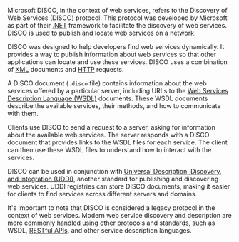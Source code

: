 Microsoft DISCO, in the context of web services, refers to the Discovery of Web Services (DISCO) protocol. This protocol was developed by Microsoft as part of their [.NET](../frameworks/dotnetf.md) framework to facilitate the discovery of web services. DISCO is used to publish and locate web services on a network.

DISCO was designed to help developers find web services dynamically. It provides a way to publish information about web services so that other applications can locate and use these services. DISCO uses a combination of [XML](../programming/xml.md) documents and [HTTP](../web/http.md) requests.

A DISCO document (`.disco` file) contains information about the web services offered by a particular server, including URLs to the [Web Services Description Language (WSDL)](../misc/wsdl.md) documents. These WSDL documents describe the available services, their methods, and how to communicate with them.

Clients use DISCO to send a request to a server, asking for information about the available web services. The server responds with a DISCO document that provides links to the WSDL files for each service. The client can then use these WSDL files to understand how to interact with the services.

DISCO can be used in conjunction with [Universal Description, Discovery, and Integration (UDDI)](../frameworks/uddi.md), another standard for publishing and discovering web services. UDDI registries can store DISCO documents, making it easier for clients to find services across different servers and domains.

It's important to note that DISCO is considered a legacy protocol in the context of web services. Modern web service discovery and description are more commonly handled using other protocols and standards, such as WSDL, [RESTful APIs](../web/restapis.md), and other service description languages.
